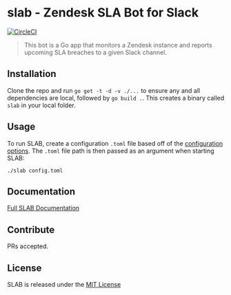 # slab - Zendesk SLA Bot for Slack

[![CircleCI](https://circleci.com/gh/TylerConlee/slab.svg?style=svg)](https://circleci.com/gh/TylerConlee/slab)

> This bot is a Go app that monitors a Zendesk instance and reports upcoming SLA breaches to a given Slack channel. 

## Installation
Clone the repo and run `go get -t -d -v ./...` to ensure any and all dependencies are local, followed by `go build .`. This creates a binary called `slab` in your local folder. 

## Usage
To run SLAB, create a configuration `.toml` file based off of the [configuration options](https://github.com/TylerConlee/slab/wiki/Configuring-SLAB). The `.toml` file path is then passed as an argument when starting SLAB:

```
./slab config.toml
```

## Documentation

[Full SLAB Documentation](https://github.com/TylerConlee/slab/wiki)

## Contribute

PRs accepted. 

## License
SLAB is released under the [MIT License](https://github.com/TylerConlee/slab/blob/master/LICENSE.md)